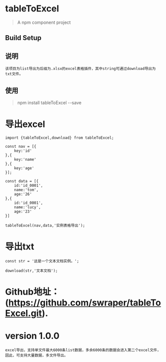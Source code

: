 # tableToExcel

> A npm component project

## Build Setup

## 说明

    该项目为list导出为后缀为.xlsx的excel表格插件，其中string可通过download导出为txt文件。

## 使用
> npm install tableToExcel --save

# 导出excel
    import {tableToExcel,download} from tableToExcel;

    const nav = [{
        key:'id'
    },{
        key:'name'
    },{
        key:'age'
    }];

    const data = [{
        id:'id_0001',
        name:'tom',
        age:'26'
    },{
        id:'id_0001',
        name:'lucy',
        age:'23'
    }]

    tableToExcel(nav,data,'实例表格导出');

# 导出txt

    const str = '这是一个文本文档实例。';

    download(str,'文本文档');

# Github地址：(https://github.com/swraper/tableToExcel.git).

# version 1.0.0
    excel导出，支持单文件最大6000条list数据，多余6000条的数据会进入第二个excel文件，因此，可支持大量数据，多文件导出。



